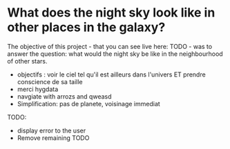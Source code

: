 What does the night sky look like in other places in the galaxy?
===

The objective of this project - that you can see live here: TODO - was to answer the question: what would the night sky  be like in the neighbourhood of other stars.




 * objectifs : voir le ciel tel qu'il est ailleurs dans l'univers ET prendre conscience de sa taille
 * merci hygdata
 * navgiate with arrozs and qweasd
 * Simplification: pas de planete, voisinage immediat
 
TODO:
 
 * display error to the user
 * Remove remaining TODO
 
  
 